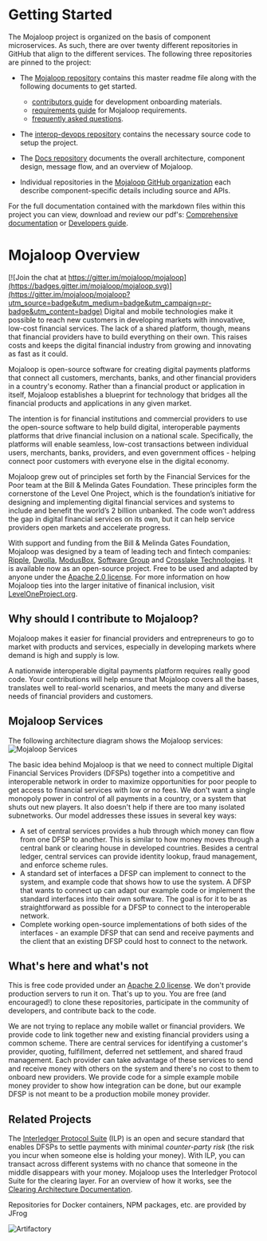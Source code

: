 # Getting Started
The Mojaloop project is organized on the basis of component microservices.  As such, there are over twenty different repositories in GitHub that align to the different services.  The following three repositories are pinned to the project:
- The [Mojaloop repository](https://github.com/mojaloop/mojaloop) contains this master readme file along with the following documents to get started.
  * [contributors guide](./contribute.md) for development onboarding materials.
  * [requirements guide](./requirements.md) for Mojaloop requirements.
  * [frequently asked questions](/FAQ.md).
- The [interop-devops repository](https://github.com/mojaloop/interop-devops) contains the necessary source code to setup the project.
- The [Docs repository](https://github.com/mojaloop/Docs) documents the overall architecture, component design, message flow, and an overview of Mojaloop. 

- Individual repositories in the [Mojaloop GitHub organization](https://github.com/mojaloop/) each describe component-specific details including source and APIs.

For the full documentation contained with the markdown files within this project you can view, download and review our pdf's:
[Comprehensive documentation](https://github.com/mojaloop/docs/blob/master/Mojaloop_Comprehensive_Documentation.pdf)
or
[Developers guide](https://github.com/mojaloop/docs/blob/master/Mojaloop_Developer_Onboarding.pdf).

# Mojaloop Overview  

[![Join the chat at https://gitter.im/mojaloop/mojaloop](https://badges.gitter.im/mojaloop/mojaloop.svg)](https://gitter.im/mojaloop/mojaloop?utm_source=badge&utm_medium=badge&utm_campaign=pr-badge&utm_content=badge)
Digital and mobile technologies make it possible to reach new customers in developing markets with innovative, low-cost financial services. The lack of a shared platform, though, means that financial providers have to build everything on their own. This raises costs and keeps the digital financial industry from growing and innovating as fast as it could.  

Mojaloop is open-source software for creating digital payments platforms that connect all customers, merchants, banks, and other financial providers in a country's economy. Rather than a financial product or application in itself, Mojaloop establishes a blueprint for technology that bridges all the financial products and applications in any given market.  

The intention is for financial institutions and commercial providers to use the open-source software to help build digital, interoperable payments platforms that drive financial inclusion on a national scale. Specifically, the platforms will enable seamless, low-cost transactions between individual users, merchants, banks, providers, and even government offices - helping connect poor customers with everyone else in the digital economy.  

Mojaloop grew out of principles set forth by the Financial Services for the Poor team at the Bill & Melinda Gates Foundation. These principles form the cornerstone of the Level One Project, which is the foundation’s initiative for designing and implementing digital financial services and systems to include and benefit the world’s 2 billion unbanked. The code won’t address the gap in digital financial services on its own, but it can help service providers open markets and accelerate progress. 

With support and funding from the Bill & Melinda Gates Foundation, Mojaloop was designed by a team of leading tech and fintech companies: [Ripple](https://github.com/ripple), [Dwolla](https://github.com/dwolla), [ModusBox](http://www.modusbox.com/), [Software Group](http://www.softwaregroup-bg.com/) and [Crosslake Technologies](http://www.crosslaketech.com/). It is available now as an open-source project. Free to be used and adapted by anyone under the [Apache 2.0 license](http://www.apache.org/licenses/LICENSE-2.0). For more information on how Mojaloop ties into the larger initative of finanical inclusion, visit [LevelOneProject.org](https://leveloneproject.org/).

## Why should I contribute to Mojaloop?
Mojaloop makes it easier for financial providers and entrepreneurs to go to market with products and services, especially in developing markets where demand is high and supply is low.  

A nationwide interoperable digital payments platform requires really good code. Your contributions will help ensure that Mojaloop covers all the bases, translates well to real-world scenarios, and meets the many and diverse needs of financial providers and customers.  


## Mojaloop Services
The following architecture diagram shows the Mojaloop services:
![Mojaloop Services](https://github.com/mojaloop/docs/blob/master/Wiki/Basic%20Overview.png)

The basic idea behind Mojaloop is that we need to connect multiple Digital Financial Services Providers (DFSPs) together into a competitive and interoperable network in order to maximize opportunities for poor people to get access to financial services with low or no fees. We don't want a single monopoly power in control of all payments in a country, or a system that shuts out new players. It also doesn't help if there are too many isolated subnetworks. Our model addresses these issues in several key ways:

- A set of central services provides a hub through which money can flow from one DFSP to another. This is similar to how money moves through a central bank or clearing house in developed countries. Besides a central ledger, central services can provide identity lookup, fraud management, and enforce scheme rules.
- A standard set of interfaces a DFSP can implement to connect to the system, and example code that shows how to use the system. A DFSP that wants to connect up can adapt our example code or implement the standard interfaces into their own software. The goal is for it to be as straightforward as possible for a DFSP to connect to the interoperable network.
- Complete working open-source implementations of both sides of the interfaces - an example DFSP that can send and receive payments and the client that an existing DFSP could host to connect to the network.

## What's here and what's not
This is free code provided under an [Apache 2.0 license](https://github.com/mojaloop/mojaloop/blob/master/LICENSE.md). We don't provide production servers to run it on. That's up to you. You are free (and encouraged!) to clone these repositories, participate in the community of developers, and contribute back to the code.

We are not trying to replace any mobile wallet or financial providers. We provide code to link together new and existing financial providers using a common scheme. There are central services for identifying a customer's provider, quoting, fulfillment, deferred net settlement, and shared fraud management. Each provider can take advantage of these services to send and receive money with others on the system and there's no cost to them to onboard new providers. We provide code for a simple example mobile money provider to show how integration can be done, but our example DFSP is not meant to be a production mobile money provider.

## Related Projects
The [Interledger Protocol Suite](https://interledger.org/) (ILP) is an open and secure standard that enables DFSPs to settle payments with minimal _counter-party risk_ (the risk you incur when someone else is holding your money). With ILP, you can transact across different systems with no chance that someone in the middle disappears with your money. Mojaloop uses the Interledger Protocol Suite for the clearing layer. For an overview of how it works, see the [Clearing Architecture Documentation](https://github.com/mojaloop/Docs/blob/master/ILP/README.md).

Repositories for Docker containers, NPM packages, etc. are provided by JFrog

![Artifactory](https://github.com/mojaloop/docs/blob/master/Wiki/Powered-by-artifactory_02.png)
